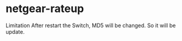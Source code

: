 # netgear-rateup

Limitation
  After restart the Switch, MD5 will be changed. So it will be update.
